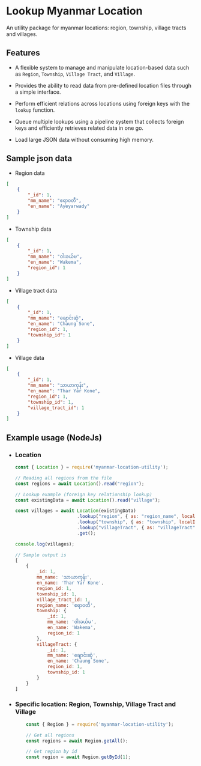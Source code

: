 # Lookup Myanmar Location

An utility package for myanmar locations: region, township, village tracts and villages.

## Features
- A flexible system to manage and manipulate location-based data such as `Region`, `Township`, `Village Tract`, and `Village`.

- Provides the ability to read data from pre-defined location files through a simple interface.

- Perform efficient relations across locations using foreign keys with the `lookup` function.

- Queue multiple lookups using a pipeline system that collects foreign keys and efficiently retrieves related data in one go.

- Load large JSON data without consuming high memory.

## Sample json data
- Region data
```json
[
    {
        "_id": 1,
        "mm_name": "ဧရာဝတီ",
        "en_name": "Ayeyarwady"
    }
]
```
- Township data
```json
[
    {
        "_id": 1,
        "mm_name": "ဝါးခယ်မ",
        "en_name": "Wakema",
        "region_id": 1
    }
]
```
- Village tract data
```json
[
    {
        "_id": 1,
        "mm_name": "ချောင်းဆုံ",
        "en_name": "Chaung Sone",
        "region_id": 1,
        "township_id": 1
    }
]
```
- Village data
```json
[
    {
        "_id": 1,
        "mm_name": "သာယာကုန်း",
        "en_name": "Thar Yar Kone",
        "region_id": 1,
        "township_id": 1,
        "village_tract_id": 1
    }
]
```

## Example usage (NodeJs)
- ### Location
    ```js
    const { Location } = require('myanmar-location-utility');

    // Reading all regions from the file
    const regions = await Location().read("region");

    // Lookup example (foreign key relationship lookup)
    const existingData = await Location().read("village");

    const villages = await Location(existingData)
                           .lookup("region", { as: "region_name", localId: "region_id", result: { select: "mm_name" } })
                           .lookup("township", { as: "township", localId: "township_id" })
                           .lookup("villageTract", { as: "villageTract", localId: "village_tract_id" })
                           .get();
    
    console.log(villages);

    // Sample output is
    [
        {
            _id: 1,
            mm_name: 'သာယာကုန်း',
            en_name: 'Thar Yar Kone',
            region_id: 1,
            township_id: 1,
            village_tract_id: 1,
            region_name: 'ဧရာဝတီ',
            township: { 
                _id: 1, 
                mm_name: 'ဝါးခယ်မ', 
                en_name: 'Wakema', 
                region_id: 1 
            },
            villageTract: {
                _id: 1,
                mm_name: 'ချောင်းဆုံ',
                en_name: 'Chaung Sone',
                region_id: 1,
                township_id: 1
            }
        }
    ]

    ```

- ### Specific location: Region, Township, Village Tract and Village
    ```js
        const { Region } = require('myanmar-location-utility');

        // Get all regions
        const regions = await Region.getAll();

        // Get region by id
        const region = await Region.getById(1);
    ```





